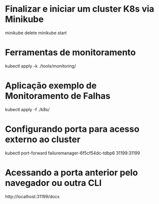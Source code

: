 
# Finalizar e iniciar um cluster K8s via Minikube
minikube delete 
minikube start

# Ferramentas de monitoramento
kubectl apply -k ./tools/monitoring/

# Aplicação exemplo de Monitoramento de Falhas
kubectl apply -f ./k8s/

# Configurando porta para acesso externo ao cluster
kubectl port-forward failuremanager-6f5cf54dc-tdbp6 31199:31199

# Acessando a porta anterior pelo navegador ou outra CLI
http://localhost:31199/docs